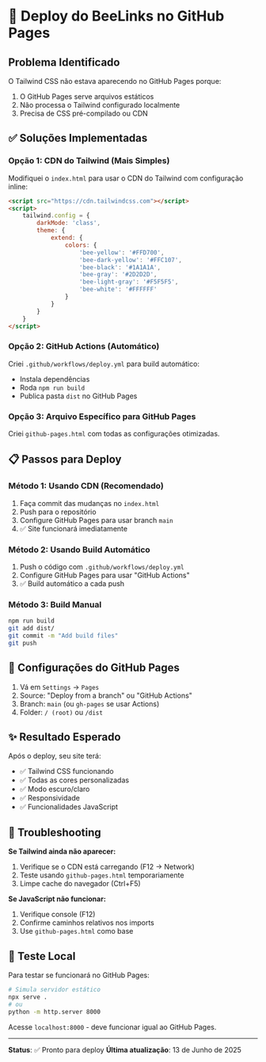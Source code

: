 # 🚀 Deploy do BeeLinks no GitHub Pages

## Problema Identificado
O Tailwind CSS não estava aparecendo no GitHub Pages porque:
1. O GitHub Pages serve arquivos estáticos
2. Não processa o Tailwind configurado localmente
3. Precisa de CSS pré-compilado ou CDN

## ✅ Soluções Implementadas

### **Opção 1: CDN do Tailwind (Mais Simples)**
Modifiquei o `index.html` para usar o CDN do Tailwind com configuração inline:

```html
<script src="https://cdn.tailwindcss.com"></script>
<script>
    tailwind.config = {
        darkMode: 'class',
        theme: {
            extend: {
                colors: {
                    'bee-yellow': '#FFD700',
                    'bee-dark-yellow': '#FFC107',
                    'bee-black': '#1A1A1A',
                    'bee-gray': '#2D2D2D',
                    'bee-light-gray': '#F5F5F5',
                    'bee-white': '#FFFFFF'
                }
            }
        }
    }
</script>
```

### **Opção 2: GitHub Actions (Automático)**
Criei `.github/workflows/deploy.yml` para build automático:
- Instala dependências
- Roda `npm run build`
- Publica pasta `dist` no GitHub Pages

### **Opção 3: Arquivo Específico para GitHub Pages**
Criei `github-pages.html` com todas as configurações otimizadas.

## 📋 Passos para Deploy

### **Método 1: Usando CDN (Recomendado)**
1. Faça commit das mudanças no `index.html`
2. Push para o repositório
3. Configure GitHub Pages para usar branch `main`
4. ✅ Site funcionará imediatamente

### **Método 2: Usando Build Automático**
1. Push o código com `.github/workflows/deploy.yml`
2. Configure GitHub Pages para usar "GitHub Actions"
3. ✅ Build automático a cada push

### **Método 3: Build Manual**
```bash
npm run build
git add dist/
git commit -m "Add build files"
git push
```

## 🔧 Configurações do GitHub Pages

1. Vá em `Settings` → `Pages`
2. Source: "Deploy from a branch" ou "GitHub Actions"
3. Branch: `main` (ou `gh-pages` se usar Actions)
4. Folder: `/ (root)` ou `/dist`

## ✨ Resultado Esperado

Após o deploy, seu site terá:
- ✅ Tailwind CSS funcionando
- ✅ Todas as cores personalizadas
- ✅ Modo escuro/claro
- ✅ Responsividade
- ✅ Funcionalidades JavaScript

## 🐛 Troubleshooting

**Se Tailwind ainda não aparecer:**
1. Verifique se o CDN está carregando (F12 → Network)
2. Teste usando `github-pages.html` temporariamente
3. Limpe cache do navegador (Ctrl+F5)

**Se JavaScript não funcionar:**
1. Verifique console (F12)
2. Confirme caminhos relativos nos imports
3. Use `github-pages.html` como base

## 📱 Teste Local

Para testar se funcionará no GitHub Pages:
```bash
# Simula servidor estático
npx serve .
# ou
python -m http.server 8000
```

Acesse `localhost:8000` - deve funcionar igual ao GitHub Pages.

---

**Status**: ✅ Pronto para deploy
**Última atualização**: 13 de Junho de 2025
